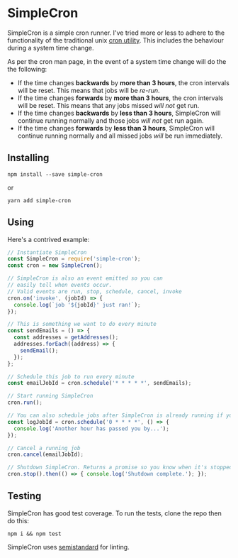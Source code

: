 # SimpleCron

SimpleCron is a simple cron runner. I've tried more or less to adhere to the functionality of the traditional unix [cron utility](http://man7.org/linux/man-pages/man8/cron.8.html). This includes the behaviour during a system time change.

As per the cron man page, in the event of a system time change will do the the following:

- If the time changes **backwards** by **more than 3 hours**, the cron intervals will be reset. This means that jobs will be _re-run_.
- If the time changes **forwards** by  **more than 3 hours**, the cron intervals will be reset. This means that any jobs missed _will not_ get run.
- If the time changes **backwards** by **less than 3 hours**, SimpleCron will continue running normally and those jobs _will not_ get run again.
- If the time changes **forwards** by **less than 3 hours**, SimpleCron will continue running normally and all missed jobs _will_ be run immediately. 



## Installing

```
npm install --save simple-cron
```

or

```
yarn add simple-cron
```

## Using

Here's a contrived example:

```javascript
// Instantiate SimpleCron
const SimpleCron = require('simple-cron');
const cron = new SimpleCron();

// SimpleCron is also an event emitted so you can
// easily tell when events occur.
// Valid events are run, stop, schedule, cancel, invoke
cron.on('invoke', (jobId) => {
  console.log(`job '${jobId}' just ran!`);
});

// This is something we want to do every minute
const sendEmails = () => {
  const addresses = getAddresses();
  addresses.forEach((address) => {
    sendEmail();
  });
};

// Schedule this job to run every minute
const emailJobId = cron.schedule('* * * * *', sendEmails);

// Start running SimpleCron
cron.run();

// You can also schedule jobs after SimpleCron is already running if you want
const logJobId = cron.schedule('0 * * * *', () => {
  console.log('Another hour has passed you by...');
});

// Cancel a running job
cron.cancel(emailJobId);

// Shutdown SimpleCron. Returns a promise so you know when it's stopped.
cron.stop().then(() => { console.log('Shutdown complete.'); });

```

## Testing

SimpleCron has good test coverage. To run the tests, clone the repo then do this:

```
npm i && npm test
```

SimpleCron uses [semistandard](https://github.com/Flet/semistandard) for linting.
